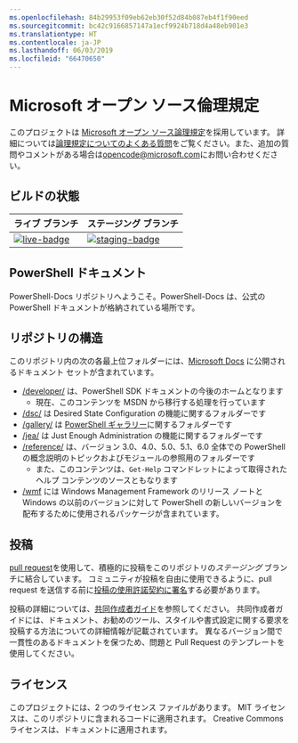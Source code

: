 ```yaml
---
ms.openlocfilehash: 84b29953f09eb62eb30f52d84b087eb4f1f90eed
ms.sourcegitcommit: bc42c9166857147a1ecf9924b718d4a48eb901e3
ms.translationtype: HT
ms.contentlocale: ja-JP
ms.lasthandoff: 06/03/2019
ms.locfileid: "66470650"
---
```

# <a name="microsoft-open-source-code-of-conduct"></a>Microsoft オープン ソース倫理規定

このプロジェクトは [Microsoft オープン ソース論理規定](https://opensource.microsoft.com/codeofconduct/)を採用しています。
詳細については[論理規定についてのよくある質問](https://opensource.microsoft.com/codeofconduct/faq/)をご覧ください。また、追加の質問やコメントがある場合は[opencode@microsoft.com](mailto:opencode@microsoft.com)にお問い合わせください。

[live-badge]: https://powershell.visualstudio.com/PowerShell-Docs/_apis/build/status/PowerShell-Docs-CI?branchName=live
[staging-badge]: https://powershell.visualstudio.com/PowerShell-Docs/_apis/build/status/PowerShell-Docs-CI?branchName=staging

## <a name="build-status"></a>ビルドの状態

| ライブ ブランチ | ステージング ブランチ |
|:------------|:---------------|
| [![live-badge][]][live-badge] | [![staging-badge][]][staging-badge]

## <a name="powershell-documentation"></a>PowerShell ドキュメント

PowerShell-Docs リポジトリへようこそ。PowerShell-Docs は、公式の PowerShell ドキュメントが格納されている場所です。

## <a name="repository-structure"></a>リポジトリの構造

このリポジトリ内の次の各最上位フォルダーには、[Microsoft Docs](https://docs.microsoft.com/powershell) に公開されるドキュメント セットが含まれています。

- [/developer/](https://docs.microsoft.com/powershell/developer/) は、PowerShell SDK ドキュメントの今後のホームとなります
  - 現在、このコンテンツを MSDN から移行する処理を行っています
- [/dsc/](https://docs.microsoft.com/powershell/dsc/) は Desired State Configuration の機能に関するフォルダーです
- [/gallery/](https://docs.microsoft.com/powershell/gallery) は [PowerShell ギャラリー](https://www.powershellgallery.com/)に関するフォルダーです
- [/jea/](https://docs.microsoft.com/powershell/jea/) は Just Enough Administration の機能に関するフォルダーです
- [/reference/](https://docs.microsoft.com/powershell/scripting/) は、バージョン 3.0、4.0、5.0、5.1、6.0 全体での PowerShell の概念説明のトピックおよびモジュールの参照用のフォルダーです
  - また、このコンテンツは、`Get-Help` コマンドレットによって取得されたヘルプ コンテンツのソースともなります
- [/wmf](https://docs.microsoft.com/powershell/wmf/readme) には Windows Management Framework のリリース ノートと Windows の以前のバージョンに対して PowerShell の新しいバージョンを配布するために使用されるパッケージが含まれています。

## <a name="contributing"></a>投稿

[pull request](https://help.github.com/articles/using-pull-requests/)を使用して、積極的に投稿をこのリポジトリの*ステージング* ブランチに結合しています。
コミュニティが投稿を自由に使用できるように、pull request を送信する前に[投稿の使用許諾契約に署名](https://cla.microsoft.com/)する必要があります。

投稿の詳細については、[共同作成者ガイド](CONTRIBUTING.md)を参照してください。
共同作成者ガイドには、ドキュメント、お勧めのツール、スタイルや書式設定に関する要求を投稿する方法についての詳細情報が記載されています。
異なるバージョン間で一貫性のあるドキュメントを保つため、問題と Pull Request のテンプレートを使用してください。

## <a name="licenses"></a>ライセンス

このプロジェクトには、2 つのライセンス ファイルがあります。
MIT ライセンスは、このリポジトリに含まれるコードに適用されます。
Creative Commons ライセンスは、ドキュメントに適用されます。